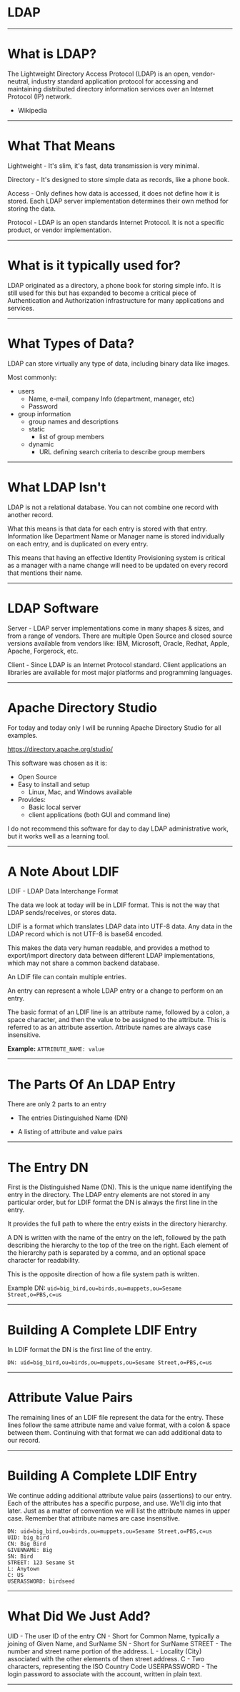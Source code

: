 # LDAP

---

# What is LDAP?

  The Lightweight Directory Access Protocol (LDAP) is an open, vendor-neutral, industry standard application protocol for accessing and maintaining distributed directory information services over an Internet Protocol (IP) network.
  - Wikipedia

---

# What That Means

Lightweight - It's slim, it's fast, data transmission is very minimal.

Directory - It's designed to store simple data as records, like a phone book.

Access - Only defines how data is accessed, it does not define how it is stored. Each LDAP server implementation determines their own method for storing the data.

Protocol - LDAP is an open standards Internet Protocol. It is not a specific product, or vendor implementation.

---

# What is it typically used for?

LDAP originated as a directory, a phone book for storing simple info. It is still used for this but has expanded to become a critical piece of Authentication and Authorization infrastructure for many applications and services.

---

# What Types of Data?

LDAP can store virtually any type of data, including binary data like images.

Most commonly:
  - users
    - Name, e-mail, company Info (department, manager, etc)
    - Password
  - group information
    - group names and descriptions
    - static
      - list of group members
    - dynamic
      - URL defining search criteria to describe group members

---

# What LDAP Isn't

LDAP is not a relational database. You can not combine one record with another record.

What this means is that data for each entry is stored with that entry. Information like Department Name or Manager name is stored individually on each entry, and is duplicated on every entry.

This means that having an effective Identity Provisioning system is critical as a manager with a name change will need to be updated on every record that mentions their name.

---

# LDAP Software

Server - LDAP server implementations come in many shapes & sizes, and from a range of vendors. There are multiple Open Source and closed source versions available from vendors like: IBM, Microsoft, Oracle, Redhat, Apple, Apache, Forgerock, etc.

Client - Since LDAP is an Internet Protocol standard. Client applications an libraries are available for most major platforms and programming languages.

---

# Apache Directory Studio

For today and today only I will be running Apache
Directory Studio for all examples.

https://directory.apache.org/studio/

This software was chosen as it is:

  * Open Source
  * Easy to install and setup
    * Linux, Mac, and Windows available
  * Provides:
    * Basic local server
    * client applications (both GUI and command line)

I do not recommend this software for day to day LDAP administrative work, but it works well as a learning tool.

---

# A Note About LDIF

LDIF - LDAP Data Interchange Format

The data we look at today will be in LDIF format. This is not the way that LDAP sends/receives, or stores data. 

LDIF is a format which translates LDAP data into UTF-8 data. Any data in the LDAP record which is not UTF-8 is base64 encoded.

This makes the data very human readable, and provides a method to export/import directory data between different LDAP implementations, which may not share a common backend database.

An LDIF file can contain multiple entries.

An entry can represent a whole LDAP entry or a change to perform on an entry.

The basic format of an LDIF line is an attribute name, followed by a colon, a space character, and then the value to be assigned to the attribute. This is referred to as an attribute assertion. Attribute names are always case insensitive.


**Example:**
`ATTRIBUTE_NAME: value`

---

# The Parts Of An LDAP Entry

There are only 2 parts to an entry

* The entries Distinguished Name (DN)

* A listing of attribute and value pairs

---

# The Entry DN

First is the Distinguished Name (DN). This is the  unique name identifying the entry in the directory. The LDAP entry elements are not stored in any particular order, but for LDIF format the DN is always the first line in the entry.

It provides the full path to where the entry exists in the directory hierarchy.

A DN is written with the name of the entry on the left, followed by the path describing the hierarchy to the top of the tree on the right. Each element of the hierarchy path is separated by a comma, and an optional space character for readability.

This is the opposite direction of how a file system path is written.

Example DN:
`uid=big_bird,ou=birds,ou=muppets,ou=Sesame Street,o=PBS,c=us`

---

# Building A Complete LDIF Entry

In LDIF format the DN is the first line of the entry.

```
DN: uid=big_bird,ou=birds,ou=muppets,ou=Sesame Street,o=PBS,c=us
```

---

# Attribute Value Pairs

The remaining lines of an LDIF file represent the data for the entry. These lines follow the same attribute name and value format, with a colon & space between them. Continuing with that format we can add additional data to our record.

---

# Building A Complete LDIF Entry

We continue adding additional attribute value pairs (assertions) to our entry. Each of the attributes has a specific purpose, and use. We'll dig into that later. Just as a matter of convention we will list the attribute names in upper case. Remember that attribute names are case insensitive.

```
DN: uid=big_bird,ou=birds,ou=muppets,ou=Sesame Street,o=PBS,c=us
UID: big_bird
CN: Big Bird
GIVENNAME: Big
SN: Bird
STREET: 123 Sesame St
L: Anytown
C: US
USERASSWORD: birdseed
```

---

# What Did We Just Add?

UID - The user ID of the entry
CN - Short for Common Name, typically a joining of Given Name, and SurName
SN - Short for SurName
STREET - The number and street name portion of the address.
L - Locality (City) associated with the other elements of then street address.
C - Two characters, representing the ISO Country Code
USERPASSWORD - The login password to associate with the account, written in plain text.

---
